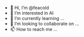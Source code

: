 - 👋 Hi, I’m @feacold
- 👀 I’m interested in AI
- 🌱 I’m currently learning ...
- 💞️ I’m looking to collaborate on ...
- 📫 How to reach me ...

<!---
feacold/feacold is a ✨ special ✨ repository because its `README.md` (this file) appears on your GitHub profile.
You can click the Preview link to take a look at your changes.
--->
